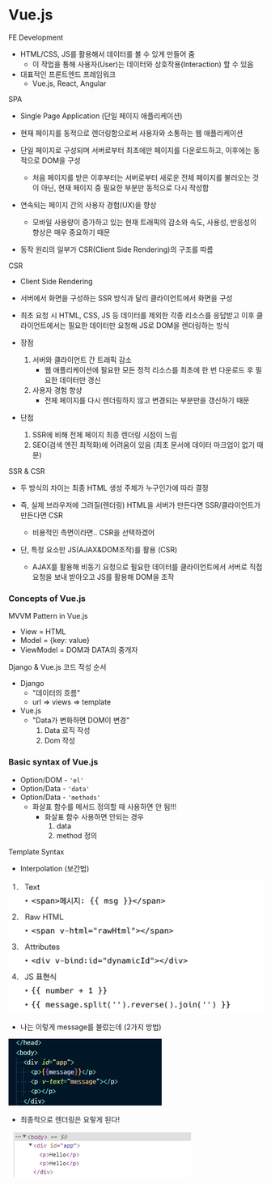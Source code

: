 # Vue.js

FE Development

* HTML/CSS, JS를 활용해서 데이터를 볼 수 있게 만들어 줌
  * 이 작업을 통해 사용자(User)는 데이터와 상호작용(Interaction) 할 수 있음
* 대표적인 프론트엔드 프레임워크
  * Vue.js, React, Angular



SPA

* Single Page Application (단일 페이지 애플리케이션)
* 현재 페이지를 동적으로 렌더링함으로써 사용자와 소통하는 웹 애플리케이션

* 단일 페이지로 구성되며 서버로부터 최초에만 페이지를 다운로드하고, 이후에는 동적으로 DOM을 구성
  * 처음 페이지를 받은 이후부터는 서버로부터 새로운 전체 페이지를 불러오는 것이 아닌, 현재 페이지 중 필요한 부분만 동적으로 다시 작성함
* 연속되는 페이지 간의 사용자 경험(UX)을 향상
  * 모바일 사용량이 증가하고 있는 현재 트래픽의 감소와 속도, 사용성, 반응성의 향상은 매우 중요하기 때문
* 동작 원리의 일부가 CSR(Client Side Rendering)의 구조를 따름



CSR

* Client Side Rendering
* 서버에서 화면을 구성하는 SSR 방식과 달리 클라이언트에서 화면을 구성
* 최초 요청 시 HTML, CSS, JS 등 데이터를 제외한 각종 리소스를 응답받고 이후 클라이언트에서는 필요한 데이터만 요청해 JS로 DOM을 렌더링하는 방식

* 장점
  1. 서버와 클라이언트 간 트래픽 감소
     * 웹 애플리케이션에 필요한 모든 정적 리소스를 최초에 한 번 다운로드 후 필요한 데이터만 갱신
  2. 사용자 경험 향상
     * 전체 페이지를 다시 렌더링하지 않고 변경되는 부분만을 갱신하기 때문
* 단점
  1. SSR에 비해 전체 페이지 최종 렌더링 시점이 느림
  2. SEO(검색 엔진 최적화)에 어려움이 있음 (최초 문서에 데이터 마크업이 없기 때문)



SSR & CSR

* 두 방식의 차이는 최종 HTML 생성 주체가 누구인가에 따라 결정
* 즉, 실제 브라우저에 그려질(렌더링) HTML을 서버가 만든다면 SSR/클라이언트가 만든다면 CSR
  * 비용적인 측면이라면.. CSR을 선택하겠어

* 단, 특정 요소만 JS(AJAX&DOM조작)를 활용 (CSR)
  * AJAX를 활용해 비동기 요청으로 필요한 데이터를 클라이언트에서 서버로 직접 요청을 보내 받아오고 JS를 활용해 DOM을 조작



### Concepts of Vue.js

MVVM Pattern in Vue.js

* View = HTML
* Model = {key: value}
* ViewModel = DOM과 DATA의 중개자



Django & Vue.js 코드 작성 순서

* Django
  * "데이터의 흐름"
  * url => views => template
* Vue.js
  * "Data가 변화하면 DOM이 변경"
    1. Data 로직 작성
    2. Dom 작성



### Basic syntax of Vue.js

* Option/DOM - `'el'`
* Option/Data - `'data'`
* Option/Data - `'methods'`
  * 화살표 함수를 메서드 정의할 때 사용하면 안 됨!!!
    * 화살표 함수 사용하면 안되는 경우
      1. data
      2. method 정의



Template Syntax

* Interpolation (보간법)

![image-20220504111931289](vue_day1.assets/image-20220504111931289.png)



* 나는 이렇게 message를 불렀는데 (2가지 방법)

![image-20220504112407729](vue_day1.assets/image-20220504112407729.png)

* 최종적으로 렌더링은 요렇게 된다!

![image-20220504112448246](vue_day1.assets/image-20220504112448246.png)